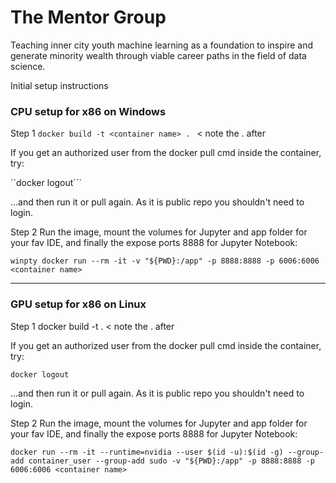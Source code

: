 # The Mentor Group
Teaching inner city youth machine learning as a foundation to inspire and generate minority wealth through viable career paths in the field of data science.

Initial setup instructions


### CPU setup for x86 on Windows

Step 1
```docker build -t <container name> . ``` < note the . after

If you get an authorized user from the docker pull cmd inside the container, try:

``docker logout```

...and then run it or pull again. As it is public repo you shouldn't need to login.

Step 2
Run the image, mount the volumes for Jupyter and app folder for your fav IDE, and finally the expose ports 8888 for Jupyter Notebook:

```winpty docker run --rm -it -v "${PWD}:/app" -p 8888:8888 -p 6006:6006 <container name>```

---------------------------------------------------

### GPU setup for x86 on Linux

Step 1
docker build -t <container name> . < note the . after

If you get an authorized user from the docker pull cmd inside the container, try:

```docker logout```

...and then run it or pull again. As it is public repo you shouldn't need to login.

Step 2
Run the image, mount the volumes for Jupyter and app folder for your fav IDE, and finally the expose ports 8888 for Jupyter Notebook:

```docker run --rm -it --runtime=nvidia --user $(id -u):$(id -g) --group-add container_user --group-add sudo -v "${PWD}:/app" -p 8888:8888 -p 6006:6006 <container name>```
